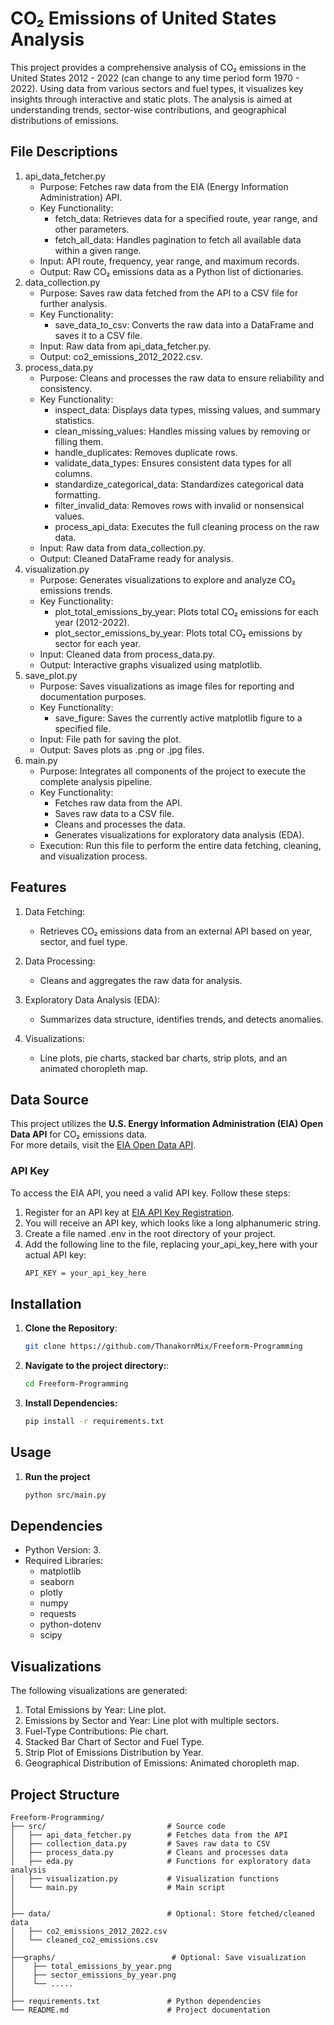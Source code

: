 # CO₂ Emissions of United States Analysis 
This project provides a comprehensive analysis of CO₂ emissions in the United States 2012 - 2022 (can change to any time period form 1970 - 2022). Using data from various sectors and fuel types, it visualizes key insights through interactive and static plots. The analysis is aimed at understanding trends, sector-wise contributions, and geographical distributions of emissions.
## File Descriptions
1. api_data_fetcher.py
    - Purpose: Fetches raw data from the EIA (Energy Information Administration) API.
    - Key Functionality:
        - fetch_data: Retrieves data for a specified route, year range, and other parameters.
        - fetch_all_data: Handles pagination to fetch all available data within a given range.
    - Input: API route, frequency, year range, and maximum records.
    - Output: Raw CO₂ emissions data as a Python list of dictionaries.
2. data_collection.py
    - Purpose: Saves raw data fetched from the API to a CSV file for further analysis.
    - Key Functionality:
        - save_data_to_csv: Converts the raw data into a DataFrame and saves it to a CSV file.
    - Input: Raw data from api_data_fetcher.py.
    - Output: co2_emissions_2012_2022.csv.
3. process_data.py
    - Purpose: Cleans and processes the raw data to ensure reliability and consistency.
    - Key Functionality:
        - inspect_data: Displays data types, missing values, and summary statistics.
        - clean_missing_values: Handles missing values by removing or filling them.
        - handle_duplicates: Removes duplicate rows.
        - validate_data_types: Ensures consistent data types for all columns.
        - standardize_categorical_data: Standardizes categorical data formatting.
        - filter_invalid_data: Removes rows with invalid or nonsensical values.
        - process_api_data: Executes the full cleaning process on the raw data.
    - Input: Raw data from data_collection.py.
    - Output: Cleaned DataFrame ready for analysis.
4. visualization.py
    - Purpose: Generates visualizations to explore and analyze CO₂ emissions trends.
    - Key Functionality:
        - plot_total_emissions_by_year: Plots total CO₂ emissions for each year (2012-2022).
        - plot_sector_emissions_by_year: Plots total CO₂ emissions by sector for each year.
    - Input: Cleaned data from process_data.py.
    - Output: Interactive graphs visualized using matplotlib.
5. save_plot.py
    - Purpose: Saves visualizations as image files for reporting and documentation purposes.
    - Key Functionality:
        - save_figure: Saves the currently active matplotlib figure to a specified file.
    - Input: File path for saving the plot.
    - Output: Saves plots as .png or .jpg files.
6. main.py
    - Purpose: Integrates all components of the project to execute the complete analysis pipeline.
    - Key Functionality:
      - Fetches raw data from the API.
      - Saves raw data to a CSV file.
      - Cleans and processes the data.
      - Generates visualizations for exploratory data analysis (EDA).
    - Execution: Run this file to perform the entire data fetching, cleaning, and visualization process.
## Features
1. Data Fetching:
    - Retrieves CO₂ emissions data from an external API based on year, sector, and fuel type.

2. Data Processing:
    - Cleans and aggregates the raw data for analysis.

3. Exploratory Data Analysis (EDA):
    - Summarizes data structure, identifies trends, and detects anomalies.

4. Visualizations:
    - Line plots, pie charts, stacked bar charts, strip plots, and an animated choropleth map.
## Data Source
This project utilizes the **U.S. Energy Information Administration (EIA) Open Data API** for CO₂ emissions data.  
For more details, visit the [EIA Open Data API](https://www.eia.gov/opendata/).

### API Key
To access the EIA API, you need a valid API key. Follow these steps:
1. Register for an API key at [EIA API Key Registration](https://www.eia.gov/opendata/register.php).
2. You will receive an API key, which looks like a long alphanumeric string.
3. Create a file named .env in the root directory of your project.
4. Add the following line to the file, replacing your_api_key_here with your actual API key:
   ```bash
   API_KEY = your_api_key_here
## Installation
1. **Clone the Repository**:
   ```bash
   git clone https://github.com/ThanakornMix/Freeform-Programming

2. **Navigate to the project directory:**:
    ```bash
    cd Freeform-Programming
3. **Install Dependencies:**
   ```bash
   pip install -r requirements.txt
## Usage
1. **Run the project**
   ```bash
   python src/main.py
## Dependencies
- Python Version: 3.
- Required Libraries:
    - matplotlib
    - seaborn
    - plotly
    - numpy
    - requests
    - python-dotenv
    - scipy
## Visualizations
The following visualizations are generated:
1. Total Emissions by Year: Line plot.
2. Emissions by Sector and Year: Line plot with multiple sectors.
3. Fuel-Type Contributions: Pie chart.
4. Stacked Bar Chart of Sector and Fuel Type.
5. Strip Plot of Emissions Distribution by Year.
6. Geographical Distribution of Emissions: Animated choropleth map.
## Project Structure
    Freeform-Programming/
    ├── src/                           # Source code
    │   ├── api_data_fetcher.py        # Fetches data from the API
    │   ├── collection_data.py         # Saves raw data to CSV
    │   ├── process_data.py            # Cleans and processes data
    │   ├── eda.py                     # Functions for exploratory data analysis
    │   ├── visualization.py           # Visualization functions
    │   └── main.py                    # Main script
    │   
    │
    ├── data/                          # Optional: Store fetched/cleaned data
    │   ├── co2_emissions_2012_2022.csv
    │   └── cleaned_co2_emissions.csv
    │
    ├──graphs/                          # Optional: Save visualization 
    │    ├── total_emissions_by_year.png
    │    ├── sector_emissions_by_year.png
    │    └── .....
    │
    ├── requirements.txt               # Python dependencies
    └── README.md                      # Project documentation

